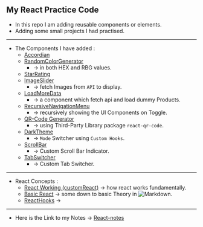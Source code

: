 ## My React Practice Code
- In this repo I am adding reusable components or elements.
- Adding some small projects I had practised.
---
- The Components I have added :
    - [Accordian](./react-codez/src/components/Accordian)
    - [RandomColorGenerator](./react-codez/src/components/random-color)
        - &rarr;  in both HEX and RBG values.
    - [StarRating](./react-codez/src/components/star-rating)
    - [ImageSlider](./react-codez/src/components/imageSlider)
        - &rarr;  fetch Images from `API` to display.
    - [LoadMoreData](./react-codez/src/components/load-more-data)
        - &rarr;  a component which fetch api and load dummy Products.
    - [RecursiveNavigationMenu](./react-codez/src/components/TreeViewNavMenu)
        - &rarr;  recursively showing the UI Components on Toggle.
    - [QR-Code Generator](./react-codez/src/components/QR-Code-Generator)
        - &rarr;  using Third-Party Library package `react-qr-code`.
    - [DarkTheme](./react-codez/src/components/ThemeSwitcher)
        - &rarr;  `Mode` Switcher using `Custom Hooks`.
    - [ScrollBar](./react-codez/src/components/Scroll-Bar-Indicator)
        - &rarr; Custom Scroll Bar Indicator.
    - [TabSwitcher](./react-codez/src/components/CustomTabs)
        - &rarr; Custom Tab Switcher.
---
- React Concepts :
    - [React Working (customReact)](/react-codez/src/concept/customReact) &rarr; how react works fundamentally.
    - [Basic React](react-codez/src/concept/markDown) &rarr; some down to basic Theory in    ![Markdown](https://img.shields.io/badge/markdown-%23000000.svg?style=for-the-badge&logo=markdown&logoColor=white).
    - [ReactHooks](./react-codez/src/concept/code) &rarr; 
---
- Here is the Link to my Notes  &rarr;
  [React-notes](https://cumbersome-accordion-690.notion.site/ReactJs-a23d4ddf5b804ed58b1e51f0d5306533?pvs=4)
